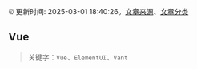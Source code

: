 :alarm_clock: 更新时间: 2025-03-01 18:40:26。[文章来源](/README.md)、[文章分类](/TAGS.md)

## Vue


> 关键字：`Vue`、`ElementUI`、`Vant`



